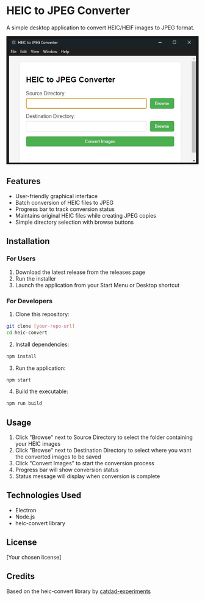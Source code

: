 # HEIC to JPEG Converter

A simple desktop application to convert HEIC/HEIF images to JPEG format.


![HEIC to JPEG Converter Screenshot](Screenshot.png)

## Features

- User-friendly graphical interface
- Batch conversion of HEIC files to JPEG
- Progress bar to track conversion status
- Maintains original HEIC files while creating JPEG copies
- Simple directory selection with browse buttons

## Installation

### For Users
1. Download the latest release from the releases page
2. Run the installer
3. Launch the application from your Start Menu or Desktop shortcut

### For Developers
1. Clone this repository:
```bash
git clone [your-repo-url]
cd heic-convert
```

2. Install dependencies:
```bash
npm install
```

3. Run the application:
```bash
npm start
```

4. Build the executable:
```bash
npm run build
```

## Usage

1. Click "Browse" next to Source Directory to select the folder containing your HEIC images
2. Click "Browse" next to Destination Directory to select where you want the converted images to be saved
3. Click "Convert Images" to start the conversion process
4. Progress bar will show conversion status
5. Status message will display when conversion is complete

## Technologies Used

- Electron
- Node.js
- heic-convert library

## License

[Your chosen license]

## Credits

Based on the heic-convert library by [catdad-experiments](https://github.com/catdad-experiments/heic-convert)
